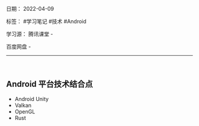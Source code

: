 日期： 2022-04-09

标签： #学习笔记 #技术  #Android 

学习源： 
腾讯课堂 - 

百度网盘 - 

---
<br>

## Android 平台技术结合点
- Android Unity
- Valkan
- OpenGL
- Rust